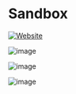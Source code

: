 # Sandbox 

[![Website](https://img.shields.io/website?label=sandbox-2.vercel.app&url=https%3A%2F%2Fsandbox-2.vercel.app%2F)](https://sandbox-2.vercel.app/)

![image](https://user-images.githubusercontent.com/16913283/205297360-8887fb8a-3377-405d-b6c4-9f1242a53a2b.png)

![image](https://user-images.githubusercontent.com/16913283/205297626-71473b3e-af7e-4e14-b59c-93d06275523c.png)

![image](https://user-images.githubusercontent.com/16913283/205299169-2a1947ef-e335-489d-8714-800c8ee52990.png)
